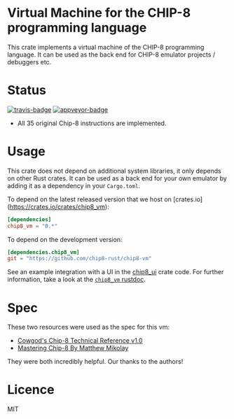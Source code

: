 Virtual Machine for the CHIP-8 programming language
==
This crate implements a virtual machine of the CHIP-8 programming language. It
can be used as the back end for CHIP-8 emulator projects / debuggers etc.

Status
==
[![travis-badge][]][travis] [![appveyor-badge][]][appveyor]
* All 35 original Chip-8 instructions are implemented.

Usage
==
This crate does not depend on additional system libraries, it only depends on
other Rust crates.  It can be used as a back end for your own emulator by
adding it as a dependency in your `Cargo.toml`.

To depend on the latest released version that we host on [crates.io] (https://crates.io/crates/chip8_vm):

```toml
[dependencies]
chip8_vm = "0.*"
```

To depend on the development version:
```toml
[dependencies.chip8_vm]
git = "https://github.com/chip8-rust/chip8-vm"
```

See an example integration with a UI in the [chip8_ui](https://github.com/chip8-rust/chip8-ui/blob/master/src/main.rs) crate code.
For further information, take a look at the [`chip8_vm` rustdoc](https://chip8-rust.github.io/chip8-vm/chip8_vm).

Spec
==
These two resources were used as the spec for this vm:
* [Cowgod's Chip-8 Technical Reference v1.0](http://devernay.free.fr/hacks/chip8/C8TECH10.HTM)
* [Mastering Chip-8 By Matthew Mikolay](http://mattmik.com/chip8.html)

They were both incredibly helpful. Our thanks to the authors!

Licence
==
MIT

[travis-badge]: https://img.shields.io/travis/chip8-rust/chip8-vm/master.svg?label=linux%20build
[travis]: https://travis-ci.org/chip8-rust/chip8-vm
[appveyor-badge]: https://img.shields.io/appveyor/ci/robo9k/chip8-vm/master.svg?label=windows%20build
[appveyor]: https://ci.appveyor.com/project/robo9k/chip8-vm/branch/master
